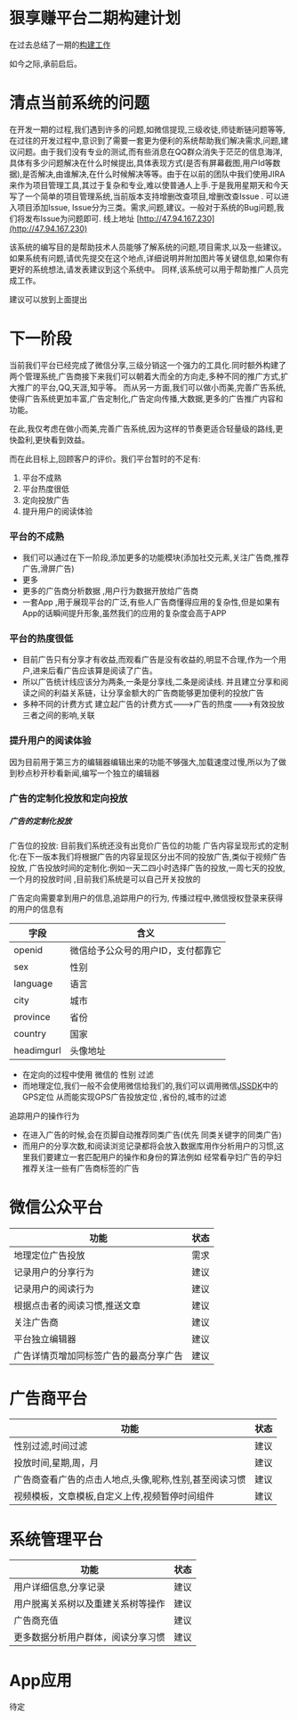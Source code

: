 # 狠享赚平台二期构建计划

在过去总结了一期的[构建工作](./old.md)


如今之际,承前启后。

# 清点当前系统的问题
在开发一期的过程,我们遇到许多的问题,如微信提现,三级收徒,师徒断链问题等等,在过往的开发过程中,意识到了需要一套更为便利的系统帮助我们解决需求,问题,建议问题。由于我们没有专业的测试,而有些消息在QQ群众消失于茫茫的信息海洋,具体有多少问题解决在什么时候提出,具体表现方式(是否有屏幕截图,用户Id等数据),是否解决,由谁解决,在什么时候解决等等。由于在以前的团队中我们使用JIRA来作为项目管理工具,其过于复杂和专业,难以使普通人上手.于是我用星期天和今天写了一个简单的项目管理系统,当前版本支持增删改查项目,增删改查Issue . 
可以进入项目添加Issue, Issue分为三类。需求,问题,建议。一般对于系统的Bug问题,我们将发布Issue为问题即可.
线上地址  [http://47.94.167.230](http://47.94.167.230)

该系统的编写目的是帮助技术人员能够了解系统的问题,项目需求,以及一些建议。如果系统有问题,请优先提交在这个地点,详细说明并附加图片等关键信息,如果你有更好的系统想法,请发表建议到这个系统中。
同样,该系统可以用于帮助推广人员完成工作。

建议可以放到上面提出




# 下一阶段

当前我们平台已经完成了微信分享,三级分销这一个强力的工具化.同时额外构建了两个管理系统,广告商接下来我们可以朝着大而全的方向走,多种不同的推广方式,扩大推广的平台,QQ,天涯,知乎等。
而从另一方面,我们可以做小而美,完善广告系统,使得广告系统更加丰富,广告定制化,广告定向传播,大数据,更多的广告推广内容和功能。

在此,我仅考虑在做小而美,完善广告系统,因为这样的节奏更适合轻量级的路线,更快盈利,更快看到效益。

而在此目标上,回顾客户的评价。我们平台暂时的不足有:

1. 平台不成熟
2. 平台热度很低
3. 定向投放广告
4. 提升用户的阅读体验
### 平台的不成熟 
* 我们可以通过在下一阶段,添加更多的功能模块(添加社交元素,关注广告商,推荐广告,滑屏广告)
* 更多
* 更多的广告商分析数据 ,用户行为数据开放给广告商
* 一套App ,用于展现平台的广泛,有些人广告商懂得应用的复杂性,但是如果有App的话瞬间提升形象,虽然我们的应用的复杂度会高于APP


### 平台的热度很低

* 目前广告只有分享才有收益,而观看广告是没有收益的,明显不合理,作为一个用户,进来后看广告应该算是阅读了广告。
* 所以广告统计线应该分为两条,一条是分享线,二条是阅读线. 并且建立分享和阅读之间的利益关系链，让分享金额大的广告商能够更加便利的投放广告
* 多种不同的计费方式  建立起广告的计费方式--->广告的热度--->有效投放 三者之间的影响,关联

### 提升用户的阅读体验
因为目前用于第三方的编辑器编辑出来的功能不够强大,加载速度过慢,所以为了做到秒点秒开秒看新闻,编写一个独立的编辑器




### 广告的定制化投放和定向投放

##### 广告的定制化投放
广告位的投放: 目前我们系统还没有出竞价广告位的功能
广告内容呈现形式的定制化:在下一版本我们将根据广告的内容呈现区分出不同的投放广告,类似于视频广告投放,
广告投放时间的定制化:例如一天二四小时选择广告的投放,一周七天的投放,一个月的投放时间 ,目前我们系统是可以自己开关投放的

广告定向需要拿到用户的信息,追踪用户的行为, 
传播过程中,微信授权登录来获得的用户的信息有

|字段|含义|
|---|---|
|openid| 微信给予公众号的用户ID，支付都靠它|
|sex|性别|
|language|语言|
|city|城市|
|province|省份|
|country|国家|
|headimgurl|头像地址|

* 在定向的过程中使用 微信的 性别 过滤
* 而地理定位,我们一般不会使用微信给我们的,我们可以调用微信[JSSDK](https://mp.weixin.qq.com/wiki?t=resource/res_main&id=mp1421141115)中的GPS定位 
从而能实现GPS广告投放定位 ,省份的,城市的过滤


追踪用户的操作行为
* 在进入广告的时候,会在页脚自动推荐同类广告(优先 同类关键字的同类广告)
* 而用户的分享次数,和阅读浏览记录都将会放入数据库用作分析用户的习惯,这里我们要建立一套匹配用户的操作和身份的算法例如 经常看孕妇广告的孕妇 推荐关注一些有广告商标签的广告







# 微信公众平台

|功能|状态|
|---|---|
|地理定位广告投放|需求|
|记录用户的分享行为|建议|
|记录用户的阅读行为|建议|
|根据点击者的阅读习惯,推送文章|建议|
|关注广告商|建议|
|平台独立编辑器|建议|
|广告详情页增加同标签广告的最高分享广告|建议|


# 广告商平台
|功能|状态|
|---|---|
|性别过滤,时间过滤|建议|
|投放时间,星期,周，月|建议|
|广告商查看广告的点击人地点,头像,昵称,性别,甚至阅读习惯|建议|
|视频模板，文章模板,自定义上传,视频暂停时间组件|建议|




# 系统管理平台

|功能| 状态|
|---|---|
|用户详细信息,分享记录|建议|
|用户脱离关系树以及重建关系树等操作|建议|
|广告商充值|建议|
|更多数据分析用户群体，阅读分享习惯|建议|


# App应用

待定